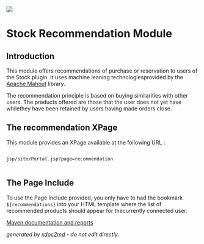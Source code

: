 ![](http://dev.lutece.paris.fr/jenkins/buildStatus/icon?job=stock-module-stock-recommendation-deploy)
# Stock Recommendation Module

## Introduction

This module offers recommendations of purchase or reservation to users of the Stock plugin. It uses machine leaning technologiesprovided by the [Apache Mahout](http://mahout.apache.org/) library.

The recommendation principle is based on buying similarities with other users. The products offered are those that the user does not yet have whilethey have been retained by users having made orders close.

## The recommendation XPage

This module provides an XPage available at the following URL :

```

jsp/site/Portal.jsp?page=recommendation
                    
```

## The Page Include

To use the Page Include provided, you only have to had the bookmark `${recommendations}` into your HTML template where the list of recommended products should appear for thecurrently connected user.


[Maven documentation and reports](http://dev.lutece.paris.fr/plugins/module-stock-recommendation/)



 *generated by [xdoc2md](https://github.com/lutece-platform/tools-maven-xdoc2md-plugin) - do not edit directly.*